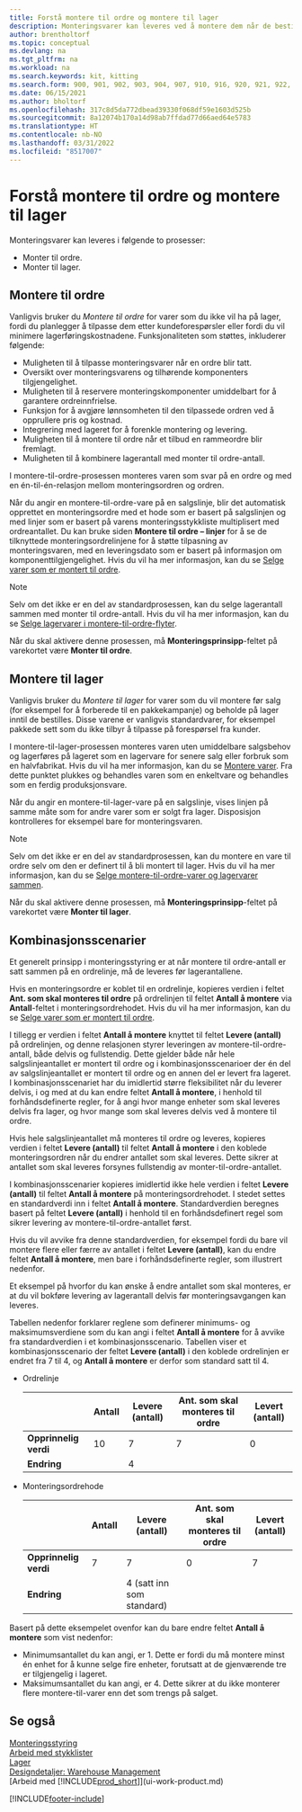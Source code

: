 ```yaml
---
title: Forstå montere til ordre og montere til lager
description: Monteringsvarer kan leveres ved å montere dem når de bestilles, eller ved å montere dem og beholde dem på lageret før de er nødvendig i en ordre.
author: brentholtorf
ms.topic: conceptual
ms.devlang: na
ms.tgt_pltfrm: na
ms.workload: na
ms.search.keywords: kit, kitting
ms.search.form: 900, 901, 902, 903, 904, 907, 910, 916, 920, 921, 922, 923, 940, 941, 942, 930, 931, 932, 914, 915, 905
ms.date: 06/15/2021
ms.author: bholtorf
ms.openlocfilehash: 317c8d5da772dbead39330f068df59e1603d525b
ms.sourcegitcommit: 8a12074b170a14d98ab7ffdad77d66aed64e5783
ms.translationtype: HT
ms.contentlocale: nb-NO
ms.lasthandoff: 03/31/2022
ms.locfileid: "8517007"
---
```

# <a name="understanding-assemble-to-order-and-assemble-to-stock"></a>Forstå montere til ordre og montere til lager
Monteringsvarer kan leveres i følgende to prosesser:  

-   Monter til ordre.  
-   Monter til lager.  

## <a name="assemble-to-order"></a>Montere til ordre  
Vanligvis bruker du *Montere til ordre* for varer som du ikke vil ha på lager, fordi du planlegger å tilpasse dem etter kundeforespørsler eller fordi du vil minimere lagerføringskostnadene. Funksjonaliteten som støttes, inkluderer følgende:  

-   Muligheten til å tilpasse monteringsvarer når en ordre blir tatt.  
-   Oversikt over monteringsvarens og tilhørende komponenters tilgjengelighet.  
-   Muligheten til å reservere monteringskomponenter umiddelbart for å garantere ordreinnfrielse.  
-   Funksjon for å avgjøre lønnsomheten til den tilpassede ordren ved å opprullere pris og kostnad.  
-   Integrering med lageret for å forenkle montering og levering.  
-   Muligheten til å montere til ordre når et tilbud en rammeordre blir fremlagt.  
-   Muligheten til å kombinere lagerantall med monter til ordre-antall.  

I montere-til-ordre-prosessen monteres varen som svar på en ordre og med en én-til-én-relasjon mellom monteringsordren og ordren.  

Når du angir en montere-til-ordre-vare på en salgslinje, blir det automatisk opprettet en monteringsordre med et hode som er basert på salgslinjen og med linjer som er basert på varens monteringsstykkliste multiplisert med ordreantallet. Du kan bruke siden **Montere til ordre – linjer** for å se de tilknyttede monteringsordrelinjene for å støtte tilpasning av monteringsvaren, med en leveringsdato som er basert på informasjon om komponenttilgjengelighet. Hvis du vil ha mer informasjon, kan du se [Selge varer som er montert til ordre](assembly-how-to-sell-items-assembled-to-order.md).  

> [!NOTE]  
>  Selv om det ikke er en del av standardprosessen, kan du selge lagerantall sammen med monter til ordre-antall. Hvis du vil ha mer informasjon, kan du se [Selge lagervarer i montere-til-ordre-flyter](assembly-how-to-sell-inventory-items-in-assemble-to-order-flows.md).  

 Når du skal aktivere denne prosessen, må **Monteringsprinsipp**-feltet på varekortet være **Monter til ordre**.  

## <a name="assemble-to-stock"></a>Montere til lager  
 Vanligvis bruker du *Montere til lager* for varer som du vil montere før salg (for eksempel for å forberede til en pakkekampanje) og beholde på lager inntil de bestilles. Disse varene er vanligvis standardvarer, for eksempel pakkede sett som du ikke tilbyr å tilpasse på forespørsel fra kunder.  

 I montere-til-lager-prosessen monteres varen uten umiddelbare salgsbehov og lagerføres på lageret som en lagervare for senere salg eller forbruk som en halvfabrikat. Hvis du vil ha mer informasjon, kan du se [Montere varer](assembly-how-to-assemble-items.md). Fra dette punktet plukkes og behandles varen som en enkeltvare og behandles som en ferdig produksjonsvare.  

 Når du angir en montere-til-lager-vare på en salgslinje, vises linjen på samme måte som for andre varer som er solgt fra lager. Disposisjon kontrolleres for eksempel bare for monteringsvaren.  

> [!NOTE]  
>  Selv om det ikke er en del av standardprosessen, kan du montere en vare til ordre selv om den er definert til å bli montert til lager. Hvis du vil ha mer informasjon, kan du se [Selge montere-til-ordre-varer og lagervarer sammen](assembly-how-to-sell-assemble-to-order-items-and-inventory-items-together.md).  

 Når du skal aktivere denne prosessen, må **Monteringsprinsipp**-feltet på varekortet være **Monter til lager**.  

## <a name="combination-scenarios"></a>Kombinasjonsscenarier  
 Et generelt prinsipp i monteringsstyring er at når montere til ordre-antall er satt sammen på en ordrelinje, må de leveres før lagerantallene.  

 Hvis en monteringsordre er koblet til en ordrelinje, kopieres verdien i feltet **Ant. som skal monteres til ordre** på ordrelinjen til feltet **Antall å montere** via **Antall**-feltet i monteringsordrehodet. Hvis du vil ha mer informasjon, kan du se [Selge varer som er montert til ordre](assembly-how-to-sell-items-assembled-to-order.md).  

 I tillegg er verdien i feltet **Antall å montere** knyttet til feltet **Levere (antall)** på ordrelinjen, og denne relasjonen styrer leveringen av montere-til-ordre-antall, både delvis og fullstendig. Dette gjelder både når hele salgslinjeantallet er montert til ordre og i kombinasjonsscenarioer der én del av salgslinjeantallet er montert til ordre og en annen del er levert fra lageret. I kombinasjonsscenariet har du imidlertid større fleksibilitet når du leverer delvis, i og med at du kan endre feltet **Antall å montere**, i henhold til forhåndsdefinerte regler, for å angi hvor mange enheter som skal leveres delvis fra lager, og hvor mange som skal leveres delvis ved å montere til ordre.  

 Hvis hele salgslinjeantallet må monteres til ordre og leveres, kopieres verdien i feltet **Levere (antall)** til feltet **Antall å montere** i den koblede monteringsordren når du endrer antallet som skal leveres. Dette sikrer at antallet som skal leveres forsynes fullstendig av monter-til-ordre-antallet.  

 I kombinasjonsscenarier kopieres imidlertid ikke hele verdien i feltet **Levere (antall)** til feltet **Antall å montere** på monteringsordrehodet. I stedet settes en standardverdi inn i feltet **Antall å montere**. Standardverdien beregnes basert på feltet **Levere (antall)** i henhold til en forhåndsdefinert regel som sikrer levering av montere-til-ordre-antallet først.  

 Hvis du vil avvike fra denne standardverdien, for eksempel fordi du bare vil montere flere eller færre av antallet i feltet **Levere (antall)**, kan du endre feltet **Antall å montere**, men bare i forhåndsdefinerte regler, som illustrert nedenfor.  

 Et eksempel på hvorfor du kan ønske å endre antallet som skal monteres, er at du vil bokføre levering av lagerantall delvis før monteringsavgangen kan leveres.  

 Tabellen nedenfor forklarer reglene som definerer minimums- og maksimumsverdiene som du kan angi i feltet **Antall å montere** for å avvike fra standardverdien i et kombinasjonsscenario. Tabellen viser et kombinasjonsscenario der feltet **Levere (antall)** i den koblede ordrelinjen er endret fra 7 til 4, og **Antall å montere** er derfor som standard satt til 4.  

- Ordrelinje

    |                | **Antall** | **Levere (antall)** | **Ant. som skal monteres til ordre** | **Levert (antall)** |
    |----------------|--------------|------------------|-------------------------------|----------------------|
    |**Opprinnelig verdi**| 10          | 7                | 7                             | 0                    |
    |**Endring**      |              | 4                |                               |                      |

- Monteringsordrehode

    |                | **Antall** | **Levere (antall)** | **Ant. som skal monteres til ordre** | **Levert (antall)** |
    |----------------|--------------|------------------|-------------------------------|----------------------|
    |**Opprinnelig verdi**| 7           | 7                | 0                             | 7                    |
    |**Endring**      |              | 4 (satt inn som standard)|                         |                      |

Basert på dette eksempelet ovenfor kan du bare endre feltet **Antall å montere** som vist nedenfor:  

- Minimumsantallet du kan angi, er 1. Dette er fordi du må montere minst én enhet for å kunne selge fire enheter, forutsatt at de gjenværende tre er tilgjengelig i lageret.  
- Maksimumsantallet du kan angi, er 4. Dette sikrer at du ikke monterer flere montere-til-varer enn det som trengs på salget.  

## <a name="see-also"></a>Se også

[Monteringsstyring](assembly-assemble-items.md)  
[Arbeid med stykklister](inventory-how-work-BOMs.md)  
[Lager](inventory-manage-inventory.md)  
[Designdetaljer: Warehouse Management](design-details-warehouse-management.md)  
[Arbeid med [!INCLUDE[prod_short](includes/prod_short.md)]](ui-work-product.md)


[!INCLUDE[footer-include](includes/footer-banner.md)]